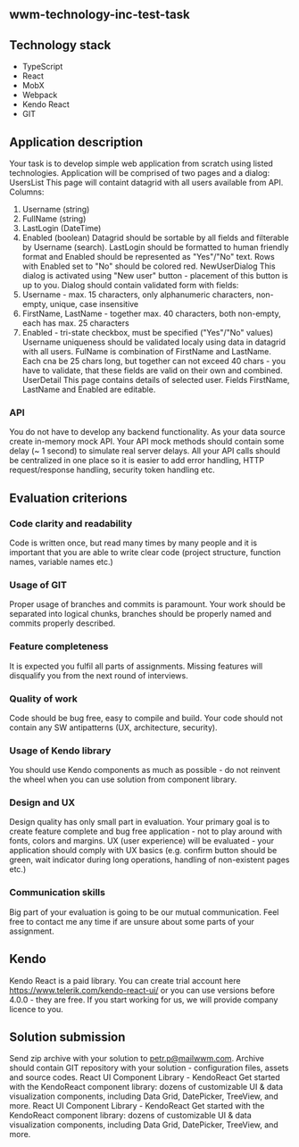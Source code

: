 ## wwm-technology-inc-test-task

## Technology stack
* TypeScript
* React
* MobX
* Webpack
* Kendo React
* GIT
## Application description
Your task is to develop simple web application from scratch using listed technologies.
Application will be comprised of two pages and a dialog:
UsersList
This page will containt datagrid with all users available from API.
Columns:
1) Username (string)
2) FullName (string)
3) LastLogin (DateTime)
4) Enabled (boolean)
Datagrid should be sortable by all fields and filterable by Username (search). LastLogin should be formatted to human friendly format and Enabled should be represented as "Yes"/"No" text.
Rows with Enabled set to "No" should be colored red.
NewUserDialog
This dialog is activated using "New user" button - placement of this button is up to you.
Dialog should contain validated form with fields:
1) Username - max. 15 characters, only alphanumeric characters, non-empty, unique, case insensitive
2) FirstName, LastName - together max. 40 characters, both non-empty, each has max. 25 characters
3) Enabled - tri-state checkbox, must be specified ("Yes"/"No" values)
Username uniqueness should be validated localy using data in datagrid with all users. FulName is combination of FirstName and LastName. Each cna be 25 chars long, but together can not exceed 40 chars - you have to validate, that these fields are valid on their own and combined.
UserDetail
This page contains details of selected user. Fields FirstName, LastName and Enabled are editable.
### API
You do not have to develop any backend functionality. As your data source create in-memory mock API. Your API mock methods should contain some delay (~ 1 second) to simulate real server delays.
All your API calls should be centralized in one place so it is easier to add error handling, HTTP request/response handling, security token handling etc.
## Evaluation criterions
### Code clarity and readability
Code is written once, but read many times by many people and it is important that you are able to write clear code (project structure, function names, variable names etc.)
### Usage of GIT
Proper usage of branches and commits is paramount. Your work should be separated into logical chunks, branches should be properly named and commits properly described.
### Feature completeness
It is expected you fulfil all parts of assignments. Missing features will disqualify you from the next round of interviews.
### Quality of work
Code should be bug free, easy to compile and build. Your code should not contain any SW antipatterns (UX, architecture, security).
### Usage of Kendo library
You should use Kendo components as much as possible - do not reinvent the wheel when you can use solution from component library.
### Design and UX
Design quality has only small part in evaluation. Your primary goal is to create feature complete and bug free application - not to play around with fonts, colors and margins.
UX (user experience) will be evaluated - your application should comply with UX basics (e.g. confirm button should be green, wait indicator during long operations, handling of non-existent pages etc.)
### Communication skills
Big part of your evaluation is going to be our mutual communication. Feel free to contact me any time if are unsure about some parts of your assignment.
## Kendo
Kendo React is a paid library. You can create trial account here https://www.telerik.com/kendo-react-ui/ or you can use versions before 4.0.0 - they are free. If you start working for us, we will provide company licence to you.
## Solution submission
Send zip archive with your solution to petr.p@mailwwm.com.
Archive should contain GIT repository with your solution - configuration files, assets and source codes.
React UI Component Library - KendoReact
Get started with the KendoReact component library: dozens of customizable UI & data visualization components, including Data Grid, DatePicker, TreeView, and more.
React UI Component Library - KendoReact
Get started with the KendoReact component library: dozens of customizable UI & data visualization components, including Data Grid, DatePicker, TreeView, and more.
